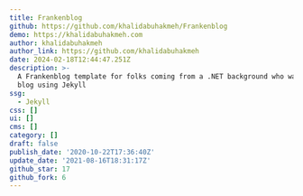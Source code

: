 ```yaml
---
title: Frankenblog
github: https://github.com/khalidabuhakmeh/Frankenblog
demo: https://khalidabuhakmeh.com
author: khalidabuhakmeh
author_link: https://github.com/khalidabuhakmeh
date: 2024-02-18T12:44:47.251Z
description: >-
  A Frankenblog template for folks coming from a .NET background who want to
  blog using Jekyll
ssg:
  - Jekyll
css: []
ui: []
cms: []
category: []
draft: false
publish_date: '2020-10-22T17:36:40Z'
update_date: '2021-08-16T18:31:17Z'
github_star: 17
github_fork: 6
---
```


